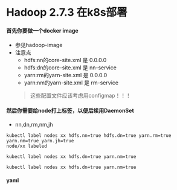 # Hadoop 2.7.3 在k8s部署

#### 首先你要做一个docker image
- 参见hadoop-image
- 注意点
    * hdfs:nn的core-site.xml 是 0.0.0.0
    * hdfs:dn的core-site.xml 是 nn-service
    * yarn:rm的yarn-site.xml 是 0.0.0.0
    * yarn:nm的yarn-site.xml 是 rm-service
    > 这些配置文件应该考虑用configmap！！！

#### 然后你需要给node打上标签，以便后续用DaemonSet
- nn,dn,rm,nm,jh
```
kubectl label nodes xx hdfs.nn=true hdfs.dn=true yarn.rm=true yarn.nm=true yarn.jh=true
node/xx labeled

kubectl label nodes xx hdfs.dn=true yarn.nm=true 

kubectl label nodes xx hdfs.dn=true yarn.nm=true
```

#### yaml
